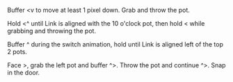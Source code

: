 Buffer <v to move at least 1 pixel down. Grab and throw the pot.

Hold <^ until Link is aligned with the 10 o'clock pot, then hold < while grabbing and throwing the pot.

Buffer ^ during the switch animation, hold until Link is aligned left of the top 2 pots.

Face >, grab the left pot and buffer ^>. Throw the pot and continue ^>. Snap in the door.
